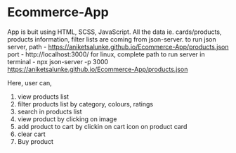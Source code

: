 # Ecommerce-App

App is buit using HTML, SCSS, JavaScript.
All the data ie. cards/products, products information, filter lists are coming from json-server.
to run json server, path - https://aniketsalunke.github.io/Ecommerce-App/products.json
port - http://localhost:3000/
for linux, complete path to run server in terminal - npx json-server -p 3000 https://aniketsalunke.github.io/Ecommerce-App/products.json

Here, user can,
1. view products list
2. filter products list by category, colours, ratings
3. search in products list
4. view product by clicking on image
5. add product to cart by clickin on cart icon on product card
6. clear cart
7. Buy product
